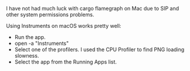 I have not had much luck with cargo flamegraph on Mac due to SIP and other
system permissions problems.

Using Instruments on macOS works pretty well:
- Run the app.
- open -a "Instruments"
- Select one of the profilers. I used the CPU Profiler to find PNG loading
  slowness.
- Select the app from the Running Apps list.




